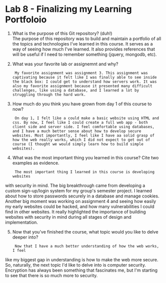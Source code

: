 # Lab 8 - Finalizing my Learning Portfoloio  

1. What is the purpose of this Git repository? (duh!)  
        The purpose of this repository was to build and maintain a portfolio of 
all the topics and technologies I've learned in this course. It serves as a way 
of seeing how much I've learned. It also provides references that will be useful 
if I need to remember something (jquery, mongodb, etc).

2. What was your favorite lab or assignemnt and why?
        
        My favorite assignment was assignment 3. This assignment was captivating because it felt like I was finally able to see inside the black box: I could get to understand how servers work. It was also my favorite assignment because it presented many difficult challenges, like using a database, and I learned a lot by struggling through the hard work.

3. How much do you think you have grown from day 1 of this course to now?

        On day 1, I felt like a could make a basic website using HTML and css. By now, I feel like I could create a full web app - both client side and server side. I feel comfortable using databases, and I have a much better sense about how to develop secure websites. Most importantly, I feel like I have aa solid grasp of how the web really works, which I did not expect to get out of course (I thought we would simply learn how to build simple websites).

4. What was the most important thing you learned in this course? Cite two 
examples as evidence.

        The most important thing I learned in this course is developing websites
with security in mind. The big breakthrough came from developing a custom 
sign-up/login system for my group's semester project. I learned about how to 
store passwords securely in a database and manage cookies. Another big 
moment was working on assignment 4 and seeing how easily my early websites could
be hacked, and how many vulnerabilities I could find in other websites. It
really highlighted the importance of building websites with security in mind 
during all stages of design and implementation.

5. Now that you've finished the course, what topic would you like to delve 
deeper into?

        Now that I have a much better understanding of how the web works, I feel
like my biggest gap in understanding is how to make the web more secure. So, 
naturally, the next topic I'd like to delve into is computer security. 
Encryption has always been something that fascinates me, but I'm starting to see
that there is so much more to security.  
        

